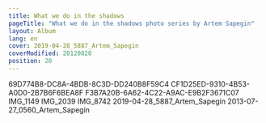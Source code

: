 ```yaml
---
title: What we do in the shadows
pageTitle: "What we do in the shadows photo series by Artem Sapegin"
layout: Album
lang: en
cover: 2019-04-28_5887_Artem_Sapegin
coverModified: 20120820
position: 20
---
```


69D774B8-DC8A-4BDB-8C3D-DD240B8F59C4
CF1D25ED-9310-4B53-A0D0-2B7B6F6BEA8F
F3B7A20B-6A62-4C22-A9AC-E9B2F3671C07
IMG_1149
IMG_2039
IMG_8742
2019-04-28_5887_Artem_Sapegin
2013-07-27_0560_Artem_Sapegin
